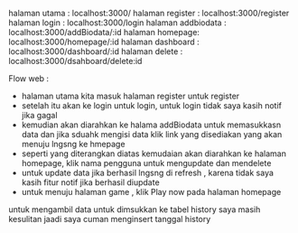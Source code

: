 halaman utama : localhost:3000/
halaman register : localhost:3000/register
halaman login : localhost:3000/login
halaman addbiodata : localhost:3000/addBiodata/:id
halaman homepage: localhost:3000/homepage/:id
halaman dashboard : localhost:3000/dashboard/:id
halaman delete : localhost:3000/dsahboard/delete:id


Flow web : 
- halaman utama kita masuk halaman register untuk register
- setelah itu akan ke login untuk login, untuk login tidak saya kasih notif jika gagal
- kemudian akan diarahkan ke halama addBiodata untuk memasukkasn data dan jika sduahk mengisi data klik link yang disediakan yang akan menuju lngsng ke hmepage
- seperti yang diterangkan diatas kemudaian akan diarahkan ke halaman homepage, klik nama pengguna untuk mengupdate dan mendelete
- untuk update data jika berhasil lngsng di refresh , karena tidak saya kasih fitur notif jika berhasil diupdate
- untuk menuju halaman game , klik Play now pada halaman homepage


untuk mengambil data untuk dimsukkan ke tabel history saya masih kesulitan jaadi saya cuman menginsert tanggal history
